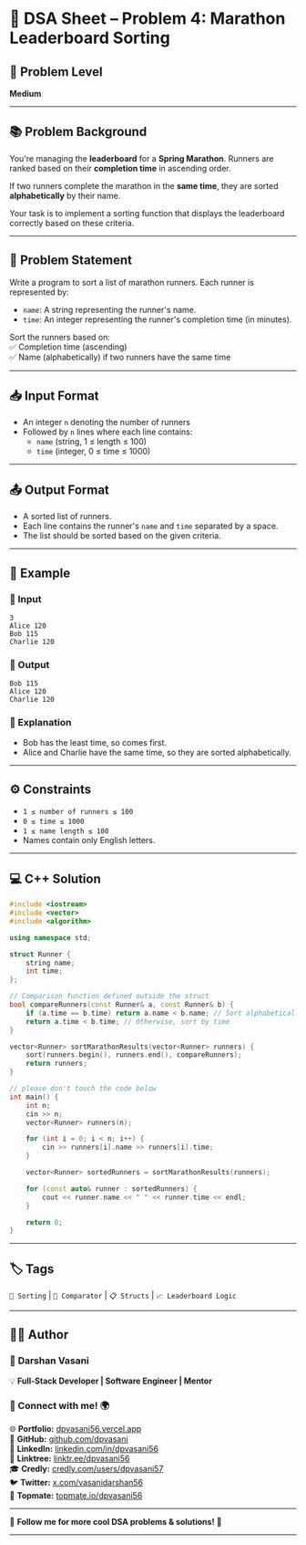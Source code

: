 # 📣 DSA Sheet – Problem 4: Marathon Leaderboard Sorting

## 🎯 Problem Level  
**Medium**

---

## 📚 Problem Background  

You're managing the **leaderboard** for a **Spring Marathon**. Runners are ranked based on their **completion time** in ascending order.  

If two runners complete the marathon in the **same time**, they are sorted **alphabetically** by their name.  

Your task is to implement a sorting function that displays the leaderboard correctly based on these criteria.

---

## 📝 Problem Statement  

Write a program to sort a list of marathon runners. Each runner is represented by:  
- `name`: A string representing the runner's name.  
- `time`: An integer representing the runner's completion time (in minutes).  

Sort the runners based on:  
✅ Completion time (ascending)  
✅ Name (alphabetically) if two runners have the same time  

---

## 📥 Input Format  

- An integer `n` denoting the number of runners  
- Followed by `n` lines where each line contains:  
  - `name` (string, 1 ≤ length ≤ 100)  
  - `time` (integer, 0 ≤ time ≤ 1000)

---

## 📤 Output Format  

- A sorted list of runners.  
- Each line contains the runner's `name` and `time` separated by a space.  
- The list should be sorted based on the given criteria.

---

## 🧪 Example  

### 🔹 Input  
```
3  
Alice 120  
Bob 115  
Charlie 120  
```

### 🔹 Output  
```
Bob 115  
Alice 120  
Charlie 120  
```

### 🧠 Explanation  
- Bob has the least time, so comes first.  
- Alice and Charlie have the same time, so they are sorted alphabetically.

---

## ⚙️ Constraints  

- `1 ≤ number of runners ≤ 100`  
- `0 ≤ time ≤ 1000`  
- `1 ≤ name length ≤ 100`  
- Names contain only English letters.

---

## 💻 C++ Solution  

```cpp
#include <iostream>
#include <vector>
#include <algorithm>

using namespace std;

struct Runner {
    string name;
    int time;
};

// Comparison function defined outside the struct
bool compareRunners(const Runner& a, const Runner& b) {
    if (a.time == b.time) return a.name < b.name; // Sort alphabetically by name
    return a.time < b.time; // Otherwise, sort by time
}

vector<Runner> sortMarathonResults(vector<Runner> runners) {
    sort(runners.begin(), runners.end(), compareRunners);
    return runners;
}

// please don't touch the code below
int main() {
    int n;
    cin >> n;
    vector<Runner> runners(n);

    for (int i = 0; i < n; i++) {
        cin >> runners[i].name >> runners[i].time;
    }

    vector<Runner> sortedRunners = sortMarathonResults(runners);

    for (const auto& runner : sortedRunners) {
        cout << runner.name << " " << runner.time << endl;
    }

    return 0;
}
```

---

## 🏷️ Tags  
`🏃 Sorting` | `🧮 Comparator` | `📋 Structs` | `📈 Leaderboard Logic`

---

## 👨‍💻 Author  

### 🚀 **Darshan Vasani**  
💡 **Full-Stack Developer | Software Engineer | Mentor**    

### 🔗 Connect with me! 🌍  
🌐 **Portfolio:** [dpvasani56.vercel.app](https://dpvasani56.vercel.app/)  
🐙 **GitHub:** [github.com/dpvasani](https://github.com/dpvasani)  
💼 **LinkedIn:** [linkedin.com/in/dpvasani56](https://www.linkedin.com/in/dpvasani56/)  
🌳 **Linktree:** [linktr.ee/dpvasani56](https://linktr.ee/dpvasani56)  
🎓 **Credly:** [credly.com/users/dpvasani57](https://www.credly.com/users/dpvasani57/)  
🐦 **Twitter:** [x.com/vasanidarshan56](https://x.com/vasanidarshan56)  
📢 **Topmate:** [topmate.io/dpvasani56](https://topmate.io/dpvasani56)  

---

🚀 **Follow me for more cool DSA problems & solutions!** 🌟  

---  
